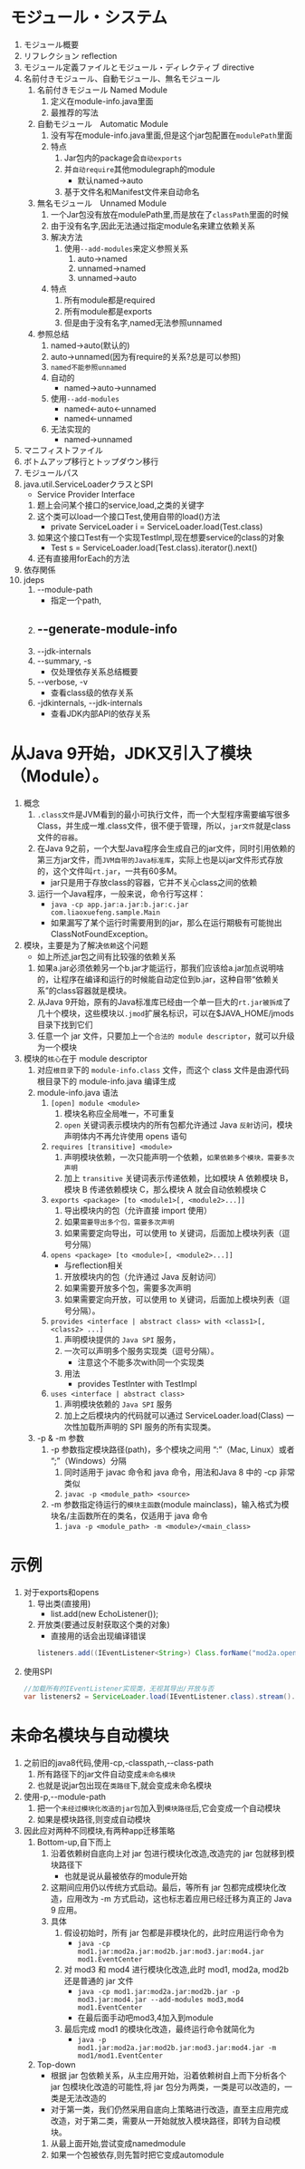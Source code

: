 # モジュール・システム
1. モジュール概要
2. リフレクション reflection
3. モジュール定義ファイルとモジュール・ディレクティブ directive
4. 名前付きモジュール、自動モジュール、無名モジュール 
    1. 名前付きモジュール Named Module
        1. 定义在module-info.java里面
        2. 最推荐的写法
    2. 自動モジュール　Automatic Module
        1. 没有写在module-info.java里面,但是这个jar包配置在`modulePath`里面
        2. 特点
            1. Jar包内的package会`自动exports`
            2. 并`自动require`其他modulegraph的module
                - 默认named->auto
            3. 基于文件名和Manifest文件来自动命名
    3. 無名モジュール　Unnamed Module
        1. 一个Jar包没有放在modulePath里,而是放在了`classPath`里面的时候
        2. 由于没有名字,因此无法通过指定module名来建立依赖关系
        3. 解决方法
            1. 使用`--add-modules`来定义参照关系
                1. auto->named
                2. unnamed->named
                3. unnamed->auto
        4. 特点
            1. 所有module都是required
            2. 所有module都是exports
            3. 但是由于没有名字,named无法参照unnamed
    4. 参照总结
        1. named->auto(默认的)
        2. auto->unnamed(因为有require的关系?总是可以参照)
        3. `named不能参照unnamed`
        4. 自动的
            - named->auto->unnamed
        5. 使用`--add-modules`
            - named<-auto<-unnamed
            - named<-unnamed
        6. 无法实现的
            - named->unnamed
5. マニフィストファイル
6. ボトムアップ移行とトップダウン移行
7. モジュールパス
8. java.util.ServiceLoaderクラスとSPI
    - Service Provider Interface
    1. 题上会问某个接口的service,load,之类的关键字
    2. 这个类可以load一个接口Test,使用自带的load()方法
        - private ServiceLoader<Test> i = ServiceLoader.load(Test.class)
    3. 如果这个接口Test有一个实现TestImpl,现在想要service的class的对象
        - Test s = ServiceLoader.load(Test.class).iterator().next()
    4. 还有直接用forEach的方法
9. 依存関係
10. jdeps
    1. --module-path
        - 指定一个path,
    2. --generate-module-info
        - 
    3. --jdk-internals
    4. --summary, -s
        - 仅处理依存关系总结概要
    5. --verbose, -v
        - 查看class级的依存关系
    6. -jdkinternals, --jdk-internals
        - 查看JDK内部API的依存关系

# 从Java 9开始，JDK又引入了模块（Module）。
1. 概念
    1. `.class文件`是JVM看到的最小可执行文件，而一个大型程序需要编写很多Class，并生成一堆.class文件，很不便于管理，所以，`jar文件`就是class文件的`容器`。
    2. 在Java 9之前，一个大型Java程序会生成自己的jar文件，同时引用依赖的第三方jar文件，而`JVM自带的Java标准库`，实际上也是以jar文件形式存放的，这个文件叫`rt.jar`，一共有60多M。
        - jar只是用于存放class的容器，它并不关心class之间的依赖
    3. 运行一个Java程序，一般来说，命令行写这样：
        - `java -cp app.jar:a.jar:b.jar:c.jar com.liaoxuefeng.sample.Main`
        - 如果漏写了某个运行时需要用到的jar，那么在运行期极有可能抛出ClassNotFoundException。
2. 模块，主要是为了解决`依赖`这个问题
    - 如上所述,jar包之间有比较强的依赖关系
    1. 如果a.jar必须依赖另一个b.jar才能运行，那我们应该给a.jar加点说明啥的，让程序在编译和运行的时候能自动定位到b.jar，这种自带“依赖关系”的class容器就是模块。
    2. 从Java 9开始，原有的Java标准库已经由一个单一巨大的`rt.jar被拆成`了几十个模块，这些模块以`.jmod`扩展名标识，可以在$JAVA_HOME/jmods目录下找到它们
    3. 任意一个 jar 文件，只要加上一个`合法的 module descriptor`，就可以升级为一个模块
3. 模块的`核心`在于 module descriptor
    1. 对应`根目录`下的 `module-info.class` 文件，而这个 class 文件是由源代码根目录下的 module-info.java 编译生成
    2. module-info.java 语法
        1. `[open] module <module>`
            1. 模块名称应全局唯一，不可重复
            2. `open` 关键词表示模块内的所有包都允许通过 Java `反射`访问，模块声明体内不再允许使用 opens 语句
        2. `requires [transitive] <module>`
            1.  声明模块依赖，一次只能声明一个依赖，`如果依赖多个模块，需要多次声明`
            2. 加上 `transitive` 关键词表示传递依赖，比如模块 A 依赖模块 B，模块 B 传递依赖模块 C，那么模块 A 就会自动依赖模块 C
        3. `exports <package> [to <module1>[, <module2>...]]`
            1. 导出模块内的包（允许直接 import 使用）
            2. 如果`需要导出多个包，需要多次声明`
            3. 如果需要定向导出，可以使用 to 关键词，后面加上模块列表（逗号分隔）
        4. `opens <package> [to <module>[, <module2>...]]`
            - 与reflection相关
            1. 开放模块内的包（允许通过 Java 反射访问）
            2. 如果需要开放多个包，需要多次声明
            3. 如果需要定向开放，可以使用 to 关键词，后面加上模块列表（逗号分隔）。
        5. `provides <interface | abstract class> with <class1>[, <class2> ...]`
            1. 声明模块提供的 `Java SPI` 服务，
            2. 一次可以声明多个服务实现类（逗号分隔）。
                - 注意这个不能多次with同一个实现类
            3. 用法
                - provides TestInter with TestImpl
        6. `uses <interface | abstract class>`
            1. 声明模块依赖的 `Java SPI` 服务
            2. 加上之后模块内的代码就可以通过 ServiceLoader.load(Class) 一次性加载所声明的 SPI 服务的所有实现类。
    2. -p & -m 参数
        1. -p 参数指定模块路径(path)，多个模块之间用 “:”（Mac, Linux）或者 “;”（Windows）分隔
            1. 同时适用于 javac 命令和 java 命令，用法和Java 8 中的 -cp 非常类似
            2. `javac -p <module_path> <source>`
        2. -m 参数指定待运行的`模块主函数`(module mainclass)，输入格式为模块名/主函数所在的类名，仅适用于 java 命令
            1. `java -p <module_path> -m <module>/<main_class>`
# 示例
1. 对于exports和opens
    1. 导出类(直接用)
        - list.add(new EchoListener());
    2. 开放类(要通过反射获取这个类的对象)
        - 直接用的话会出现编译错误
        ```java
        listeners.add((IEventListener<String>) Class.forName("mod2a.opens.ReflectEchoListener").getDeclaredConstructor().newInstance());//使用反射获取这个类的对象
        ```
2. 使用SPI
    ```java
    //加载所有的IEventListener实现类，无视其导出/开放与否
    var listeners2 = ServiceLoader.load(IEventListener.class).stream().map(ServiceLoader.Provider::get).collect(Collectors.toList());
    ```
# 未命名模块与自动模块
1. 之前旧的java8代码,使用-cp,-classpath,--class-path
    1. 所有路径下的jar文件自动变成`未命名模块`
    2. 也就是说jar包出现在`类路径`下,就会变成未命名模块
2. 使用-p,--module-path
    1. 把一个`未经过模块化改造的jar包`加入到`模块路径`后,它会变成一个自动模块
    2. 如果是模块路径,则变成自动模块
3. 因此应对两种不同模块,有两种app迁移策略
    1. Bottom-up,自下而上
        1. 沿着依赖树自底向上对 jar 包进行模块化改造,改造完的 jar 包就移到模块路径下
            - 也就是说从最被依存的module开始
        2. 这期间应用仍以传统方式启动。最后，等所有 jar 包都完成模块化改造，应用改为 -m 方式启动，这也标志着应用已经迁移为真正的 Java 9 应用。
        3. 具体
            1. 假设初始时，所有 jar 包都是非模块化的，此时应用运行命令为
                - `java -cp mod1.jar:mod2a.jar:mod2b.jar:mod3.jar:mod4.jar mod1.EventCenter`
            2. 对 mod3 和 mod4 进行模块化改造,此时 mod1, mod2a, mod2b 还是普通的 jar 文件
                - `java -cp mod1.jar:mod2a.jar:mod2b.jar -p mod3.jar:mod4.jar --add-modules mod3,mod4 mod1.EventCenter`
                - 在最后面手动吧mod3,4加入到module
            3. 最后完成 mod1 的模块化改造，最终运行命令就简化为
                - `java -p mod1.jar:mod2a.jar:mod2b.jar:mod3.jar:mod4.jar -m mod1/mod1.EventCenter`
    2. Top-down 
        - 根据 jar 包依赖关系，从主应用开始，沿着依赖树自上而下分析各个 jar 包模块化改造的可能性,将 jar 包分为两类，一类是可以改造的，一类是无法改造的
        - 对于第一类，我们仍然采用自底向上策略进行改造，直至主应用完成改造，对于第二类，需要从一开始就放入模块路径，即转为自动模块。
        1. 从最上面开始,尝试变成namedmodule
        2. 如果一个包被依存,则先暂时把它变成automodule


    